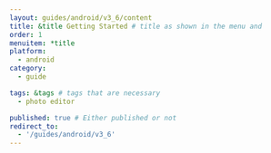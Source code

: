 ```yaml
---
layout: guides/android/v3_6/content
title: &title Getting Started # title as shown in the menu and 
order: 1
menuitem: *title
platform:
  - android
category: 
  - guide

tags: &tags # tags that are necessary
  - photo editor 

published: true # Either published or not 
redirect_to:
  - '/guides/android/v3_6'
---
```

